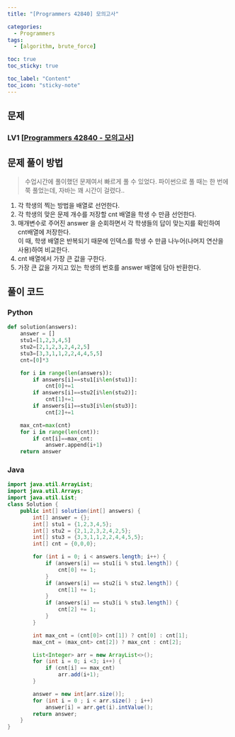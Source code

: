 ```yaml
---
title: "[Programmers 42840] 모의고사" 

categories:
  - Programmers
tags:
  - [algorithm, brute_force]

toc: true
toc_sticky: true

toc_label: "Content"
toc_icon: "sticky-note"
---
```



## 문제 

### LV1 [[Programmers 42840 - 모의고사](https://school.programmers.co.kr/learn/courses/30/lessons/42840?language=python3)]  



## 문제 풀이 방법
> 수업시간에 풀이했던 문제여서 빠르게 풀 수 있었다. 파이썬으로 풀 때는 한 번에 쭉 풀었는데, 자바는 꽤 시간이 걸렸다..

1. 각 학생의 찍는 방법을 배열로 선언한다.
2. 각 학생의 맞은 문제 개수를 저장할 cnt 배열을 학생 수 만큼 선언한다. 
3. 매개변수로 주어진 answer 을 순회하면서 각 학생들의 답이 맞는지를 확인하여 cnt배열에 저장한다.    
    이 때, 학생 배열은 반복되기 때문에 인덱스를 학생 수 만큼 나누어(나머지 연산을 사용)하여 비교한다. 
4. cnt 배열에서 가장 큰 값을 구한다. 
5. 가장 큰 값을 가지고 있는 학생의 번호를 answer 배열에 담아 반환한다.
    

## 풀이 코드
### Python

```python
def solution(answers):
    answer = []
    stu1=[1,2,3,4,5]
    stu2=[2,1,2,3,2,4,2,5]
    stu3=[3,3,1,1,2,2,4,4,5,5]
    cnt=[0]*3

    for i in range(len(answers)):
        if answers[i]==stu1[i%len(stu1)]:
            cnt[0]+=1
        if answers[i]==stu2[i%len(stu2)]:
            cnt[1]+=1
        if answers[i]==stu3[i%len(stu3)]:
            cnt[2]+=1

    max_cnt=max(cnt)
    for i in range(len(cnt)):
        if cnt[i]==max_cnt:
            answer.append(i+1)
    return answer
```
### Java

```java
import java.util.ArrayList;
import java.util.Arrays;
import java.util.List;
class Solution {
    public int[] solution(int[] answers) {
        int[] answer = {};
        int[] stu1 = {1,2,3,4,5};
        int[] stu2 = {2,1,2,3,2,4,2,5};
        int[] stu3 = {3,3,1,1,2,2,4,4,5,5};
        int[] cnt = {0,0,0};

        for (int i = 0; i < answers.length; i++) {
            if (answers[i] == stu1[i % stu1.length]) {
                cnt[0] += 1;
            }
            if (answers[i] == stu2[i % stu2.length]) {
                cnt[1] += 1;
            }
            if (answers[i] == stu3[i % stu3.length]) {
                cnt[2] += 1;
            }
        }

        int max_cnt = (cnt[0]> cnt[1]) ? cnt[0] : cnt[1];
        max_cnt = (max_cnt> cnt[2]) ? max_cnt : cnt[2];

        List<Integer> arr = new ArrayList<>();
        for (int i = 0; i <3; i++) {
            if (cnt[i] == max_cnt)
                arr.add(i+1);
        }

        answer = new int[arr.size()];
        for (int i = 0 ; i < arr.size() ; i++)
            answer[i] = arr.get(i).intValue();
        return answer;
    }
}
```
